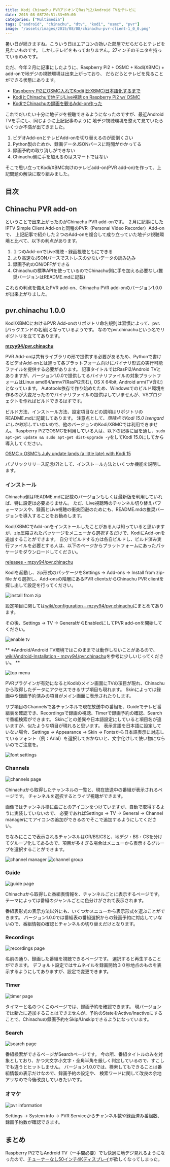 ```yaml
---
title: Kodi Chinachu PVRアドオンでRasPi2/Android TVをテレビに
date: 2015-08-08T20:51:33+09:00
categories: ["Multimedia"]
tags: ["android", "chinachu", "dtv", "kodi", "osmc", "pvr"]
image: "/assets/images/2015/08/08/chinachu-pvr-client-1_0_0.png"
---
```

暑い日が続きますね。こういう日はエアコンの効いた部屋でだらだらとテレビを見たいものです。
しかしテレビをもっておりません。27インチのモニタを持っているのみです。

ただ、今年２月に記事にしたように、Raspberry Pi2 + OSMC + Kodi(XBMC) + add-onで地デジの視聴環境は出来上がっており、
だらだらとテレビを見ることができる状態にあります。

- [Raspberry Pi2にOSMC入れてKodi(旧:XBMC)日本語化するまで](../2015/2015-02-16-raspberry-pi2-osmc-jp.md)
- [KodiとChinachuで地デジLive視聴 on Raspberry Pi2 w/ OSMC](../2015/2015-02-21-kodi-livetv-chinachu.md)
- [KodiでChinachuの録画を観るAdd-on作った](../2015/2015-02-24-kodi-chinachu-addon.md)


これでだいたい十分に地デジを視聴できるようになったのですが、最近Android TVを手にし、同じように上記記事のように
地デジ視聴環境を整えて見ていたらいくつか不満が出てきました。

1. ビデオAdd-onとテレビAdd-onを切り替えるのが面倒くさい
2. Python製のためか、録画データJSONパースに時間がかかってる
3. 録画予約の取り消しができない
4. Chinachu側に手を加えるのはスマートではない


そこで思い立ってKodi/XBMC向けのテレビadd-on(PVR add-on)を作って、上記問題の解決に取り組みました。

<!-- more -->
## 目次



## Chinachu PVR add-on

ということで出来上がったのがChinachu PVR add-onです。
２月に記事にしたIPTV Simple Client Add-onと同種のPVR（Personal Video Recorder）Add-onで、
上記記事で紹介した２つのAdd-onを複合して成り立っていた地デジ視聴環境と比べて、以下の利点があります。

1. １つのAdd-onでLive視聴・録画視聴ともにできる
2. より高速なJSONパースでストレスの少ないデータの読み込み
3. 録画予約のON/OFFができる
4. Chinachuの標準APIを使っているのでChinachu側に手を加える必要なし(推奨バージョンはREADME.mdに記載)


これらの利点を備えたPVR add-on、Chinachu PVR add-onのバージョン1.0.0が出来上がりました。

## pvr.chinachu 1.0.0

Kodi/XBMCにおけるPVR Add-onのリポジトリ命名規則は習慣によって、pvr.[バックエンドの名前]となっているようです。
なのでpvr.chinachuという名でリポジトリを立ててあります。

[**mzyy94/pvr.chinachu**](https://github.com/mzyy94/pvr.chinachu)

PVR Add-onは共有ライブラリの形で提供する必要があるため、Pythonで書けるビデオAdd-onとは違って各プラットフォーム向けにバイナリ形式の実行可能ファイルを提供する必要があります。
記事タイトルではRasPi2/Android TVとありますが、バージョン1.0.0で提供してるバイナリファイルの対象プラットフォームはLinux amd64/armv7(RasPi2含む), OS X 64bit, Android arm(TV含む)となっています。
Autotools依存で作り始めたため、Windowsでのビルド環境を作るのが大変だったのでバイナリファイルの提供はしていませんが、VSプロジェクトを作ればビルドできるはずです。

ビルド方法、インストール方法、設定項目などの説明はリポジトリのREADME.mdに記載してあります。
注意点として、*現時点でKodi 15.0 Isengardにしか対応していない*ので、他のバージョンのKodi/XBMCでは利用できません。
Raspberry Pi2でOSMCを利用している人は、以下の記事に目を通し、`sudo apt-get update && sudo apt-get dist-upgrade -y`をしてKodi 15.0にしてから導入してください。

[OSMC » OSMC’s July update lands (a little late) with Kodi 15](https://osmc.tv/2015/08/osmcs-july-update-lands-a-little-late-with-kodi-15/)

パブリックリリース記念(?)として、インストール方法といくつか機能を説明します。

### インストール

Chinachu側はREADME.mdに記載のバージョンもしくは最新版を利用していれば、特に設定は必要ありません。
ただ、Live視聴時のチャンネル切り替えパフォーマンスや、録画とLive視聴の衝突回避のためにも、README.mdの推奨バージョンを導入することをお勧めします。

Kodi/XBMCでAdd-onをインストールしたことがある人は知っていると思いますが、zip圧縮されたパッケージをメニューから選択するだけで、KodiにAdd-onを追加することができます。
自分でビルドする方は各自ビルドし、ビルド済み実行ファイルを必要とする人は、以下のページからプラットフォームにあったパッケージをダウンロードしてください。

[releases - mzyy94/pvr.chinachu](https://github.com/mzyy94/pvr.chinachu/releases)

Kodiを起動し、zip形式のパッケージをSettings -> Add-ons -> Install from zip-file から選択し、Add-onsの階層にあるPVR clientsからChinachu PVR clientを探し出して設定を行ってください。

![install from zip](/assets/images/2015/08/08/install-from-zip.png)

設定項目に関しては[wiki/configuration - mzyy94/pvr.chinachu](https://github.com/mzyy94/pvr.chinachu/wiki/configuration)にまとめてあります。

その後、Settings -> TV -> GeneralからEnabledにしてPVR add-onを開始してください。

![enable tv](/assets/images/2015/08/08/enable-tv.png)

** ※Android/Android TV環境ではこのままでは動作しないことがあるので、[wiki/Android-Installation - mzyy94/pvr.chinachu](https://github.com/mzyy94/pvr.chinachu/wiki/Android-Installation)を参考に少しいじってください。 **

![top menu](/assets/images/2015/08/08/top-menu.png)

PVRプラグインが有効になるとKodiのメイン画面にTVの項目が現れ、Chinachuから取得したデータにアクセスできるサブ項目も現れます。
Skinによっては録画中や録画予約済みの項目がメイン画面に表示されたりします。

サブ項目のChannelsで各チャンネルで現在放送中の番組を、Guideでテレビ番組表を確認でき、Recordingsで録画の視聴、Timerで録画予約の確認、Searchで番組検索ができます。
Skinごとの差異や日本語設定にしていると項目名が違いますが、似たような項目が現れると思います。
表示言語を日本語に設定していない場合、Settings -> Appearance -> Skin -> Fontsから日本語表示に対応しているフォント（例：Arial）を選択しておかないと、文字化けして使い物にならいのでご注意を。

![font settings](/assets/images/2015/08/08/font-settings.png)

### Channels

![channels page](/assets/images/2015/08/08/channels-page.png)

Chinachuから取得したチャンネルの一覧と、現在放送中の番組が表示されるページです。
チャンネルを選択するとライブ視聴ができます。

画像ではチャンネル横に曲ごとのアイコンをつけていますが、自動で取得するように実装していないので、
必要であればSettings -> TV -> General -> Channel managerにてアイコンの追加ができるのでそこで追加するようにしてください。

ちなみにここで表示されるチャンネルはGR/BS/CSと、地デジ・BS・CSを分けてグループ化してあるので、項目が多すぎる場合はメニューから表示するグループを選択することができます。

![channel manager](/assets/images/2015/08/08/channel-manager.png)
![channel group](/assets/images/2015/08/08/channel-group.png)

### Guide

![guide page](/assets/images/2015/08/08/guide-page.png)

Chinachuから取得した番組表情報を、チャンネルごとに表示するページです。
テーマによっては番組のジャンルごとに色分けがされて表示されます。

番組表形式の表示方法以外にも、いくつかメニューから表示形式を選ぶことができます。
バージョン1.0.0では番組表の番組選択からの録画予約に対応していないので、番組情報の確認とチャンネルの切り替えだけとなります。

### Recordings

![recordings page](/assets/images/2015/08/08/recordings-page.png)

名前の通り、録画した番組を視聴できるページです。
選択すると再生することができます。
デフォルト設定ではサムネイルを録画開始３０秒地点のものを表示するようにしてありますが、設定で変更できます。

### Timer

![timer page](/assets/images/2015/08/08/timer-page.png)

タイマーと名のつくこのページでは、録画予約を確認できます。
現バージョンでは新たに追加することはできませんが、予約のStateをActive/Inactiveにすることで、Chinachuの録画予約をSkip/Unskipできるようになっています。

### Search

![search page](/assets/images/2015/08/08/search-page.png)

番組検索ができるページがSearchページです。
今の所、番組タイトルのみを対象としており、かつ大文字小文字・全角半角を厳しく判定しているので、すこしでも違うとヒットしません。
バージョン1.0.0では、検索してもできることは番組情報の表示だけなので、録画予約の設定や、
検索ワードに関して改良の余地アリなので今後改良していきたいです。

### オマケ

![pvr information](/assets/images/2015/08/08/pvr-information.png)

Settings -> System info -> PVR Serviceからチャンネル数や録画済み番組数、録画予約数が確認できます。

## まとめ

Raspberry Pi2でもAndroid TV（一手間必要）でも快適に地デジ見れるようになったので、[チューナーなし50インチ4Kディスプレイ](http://japanese.engadget.com/2015/08/06/7-5000-50-4k-q-display-4k50-upq/)が欲しくなってしまった。

